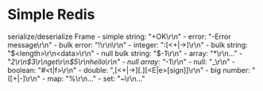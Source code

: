 # Simple Redis

serialize/deserialize Frame
    - simple string: "+OK\r\n"
    - error: "-Error message\r\n"
    - bulk error: "!<length>\r\n<error>\r\n"
    - integer: ":[<+|->]<value>\r\n"
    - bulk string: "$<length>\r\n<data>\r\n"
    - null bulk string: "$-1\r\n"
    - array: "*<number-of-elements>\r\n<element-1>...<element-n>"
        - "*2\r\n$3\r\nget\r\n$5\r\nhello\r\n"
    - null array: "*-1\r\n"
    - null: "_\r\n"
    - boolean: "#<t|f>\r\n"
    - double: ",[<+|->]<integral>[.<fractional>][<E|e>[sign]<exponent>]\r\n"
    - big number: "([+|-]<number>\r\n"
    - map: "%<number-of-entries>\r\n<key-1><value-1>...<key-n><value-n>"
    - set: "~<number-of-elements>\r\n<element-1>...<element-n>"
